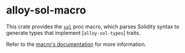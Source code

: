 # alloy-sol-macro

This crate provides the [`sol`][sol] proc macro, which parses Solidity syntax
to generate types that implement [`alloy-sol-types`] traits.

Refer to the [macro's documentation][sol] for more information.

[sol]: https://docs.rs/alloy-sol-macro/latest/alloy_sol_macro/macro.sol.html
